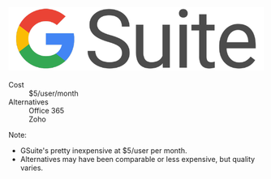 ### [![GSuite](resources/gsuite.png)](https://gsuite.google.com/)

<dl>
    <dt>Cost</dt>
    <dd>$5/user/month</dd>
    <dt class="fragment" data-fragment-index="0">Alternatives</dt>
    <dd class="fragment" data-fragment-index="0">Office 365</dd>
    <dd class="fragment" data-fragment-index="0">Zoho</dd>
</dl>

Note:

* GSuite's pretty inexpensive at $5/user per month.
* Alternatives may have been comparable or less expensive, but quality varies.

